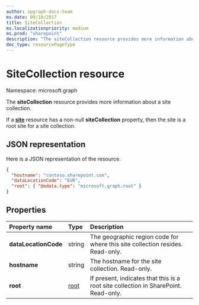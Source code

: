 ```yaml
---
author: spgraph-docs-team
ms.date: 09/10/2017
title: SiteCollection
ms.localizationpriority: medium
ms.prod: "sharepoint"
description: "The siteCollection resource provides more information about a site collection."
doc_type: resourcePageType
---
```


# SiteCollection resource

Namespace: microsoft.graph

The **siteCollection** resource provides more information about a site collection.

If a [**site**](site.md) resource has a non-null **siteCollection** property, then the site is a root site for a site collection.

## JSON representation

Here is a JSON representation of the resource.

<!-- {
  "blockType": "resource",
  "optionalProperties": [
  ],
  "@odata.type": "microsoft.graph.siteCollection"
}-->

```json
{
  "hostname": "contoso.sharepoint.com",
  "dataLocationCode": "EUR",
  "root": { "@odata.type": "microsoft.graph.root" }
}
```

## Properties

| Property name        | Type     | Description
|:---------------------|:---------|:---------------------------------------------------
| **dataLocationCode** | string   | The geographic region code for where this site collection resides. Read-only.
| **hostname**         | string   | The hostname for the site collection. Read-only.
| **root**             | [root][] | If present, indicates that this is a root site collection in SharePoint. Read-only.

[root]: root.md

<!-- uuid: 8fcb5dbc-d5aa-4681-8e31-b001d5168d79
2015-10-25 14:57:30 UTC -->
<!-- {
  "type": "#page.annotation",
  "description": "",
  "keywords": "",
  "section": "documentation",
  "tocPath": "Facets/SiteCollection"
}-->

